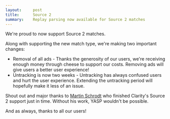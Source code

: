 ```yaml
---
layout:     post
title:      Source 2
summary:    Replay parsing now available for Source 2 matches
---
```


We're proud to now support Source 2 matches.

Along with supporting the new match type, we're making two important changes:

* Removal of all ads - Thanks the generosity of our users, we're receiving enough money through cheese to support our costs. Removing ads will give users a better user experience!
* Untracking is now two weeks - Untracking has always confused users and hurt the user experience. Extending the untracking period will hopefully make it less of an issue.

Shout out and major thanks to [Martin Schrodt](https://github.com/spheenik) who finished Clarity's Source 2 support just in time. Without his work, YASP wouldn't be possible.

And as always, thanks to all our users!